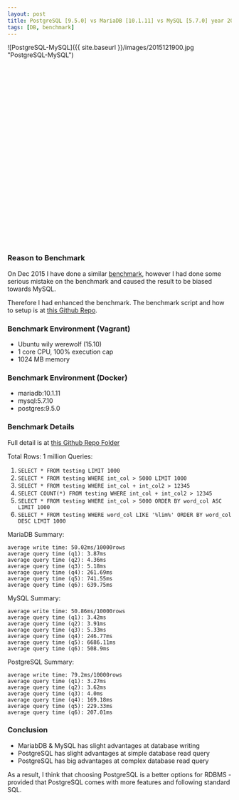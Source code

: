 ```yaml
---
layout: post
title: PostgreSQL [9.5.0] vs MariaDB [10.1.11] vs MySQL [5.7.0] year 2016
tags: [DB, benchmark]
---
```


![PostgreSQL-MySQL]({{ site.baseurl }}/images/2015121900.jpg "PostgreSQL-MySQL")

<script src="http://ajax.googleapis.com/ajax/libs/jquery/1.8.2/jquery.min.js">
</script>
<script src="http://code.highcharts.com/highcharts.js">
</script>
<script src="http://code.highcharts.com/modules/exporting.js">
</script>

<div id="container" style="min-width: 600px; height: 400px; margin: 0 auto">
</div>

<script type="text/javascript">

$(function () {
    $('#container').highcharts({
        chart: {
            type: 'bar'
        },
        title: {
            text: 'PostgreSQL 9.5.0 vs MariaDB 10.1.11 vs MySQL 5.7.0'
        },
        subtitle: {
            text: 'Source: <a href="https://nghenglim.github.io">nghenglim.github.io</a>'
        },
        xAxis: {
            categories: ['Write (10000 rows)', 'Read (Select)', 'READ (WHERE)', 'READ (WHERE A+B>C)', 'READ (COUNT WHERE A+B>C)', 'READ (WHERE ORDER)', 'READ (%wildcard% + ORDER)'],
            title: {
                text: null
            }
        },
        yAxis: {
            min: 0,
            title: {
                text: 'Time Taken (millisecond)',
                align: 'high'
            },
            labels: {
                overflow: 'justify'
            }
        },
        tooltip: {
            valueSuffix: ' millisecond'
        },
        plotOptions: {
            bar: {
                dataLabels: {
                    enabled: true
                }
            }
        },
        legend: {
            layout: 'vertical',
            align: 'right',
            verticalAlign: 'top',
            x: 0,
            y: 90,
            floating: true,
            borderWidth: 1,
            backgroundColor: ((Highcharts.theme && Highcharts.theme.legendBackgroundColor) || '#FFFFFF'),
            shadow: true
        },
        credits: {
            enabled: false
        },
        series: [{
            name: 'MariaDB',
            data: [50.02, 3.87, 4.36, 5.18, 261.69, 741.55, 639.75]
        }, {
            name: 'MySQL',
            data: [50.86, 3.42, 3.91, 5.33, 246.77, 6686.11, 508.9]
        }, {
            name: 'PostgreSQL',
            data: [79.2, 3.27, 3.62, 4, 169.18, 229.33, 207.01]
        }]
    });
});

</script>

### Reason to Benchmark
On Dec 2015 I have done a similar [benchmark](http://nghenglim.github.io/PostgreSQL-vs-MariaDB(MySQL)-2015/), however I had done some serious mistake on the benchmark and caused the result to be biased towards MySQL.

Therefore I had enhanced the benchmark. The benchmark script and how to setup is at [this Github Repo](https://github.com/nghenglim/database_benchmark).

### Benchmark Environment (Vagrant)
- Ubuntu wily werewolf (15.10)
- 1 core CPU, 100% execution cap
- 1024 MB memory

### Benchmark Environment (Docker)
- mariadb:10.1.11
- mysql:5.7.10
- postgres:9.5.0

### Benchmark Details
Full detail is at [this Github Repo Folder](https://github.com/nghenglim/database_benchmark/tree/master/Mariadb10.1.11-MySQL5.7.10-Postgres9.5.0)

Total Rows: 1 million
Queries:

1. `SELECT * FROM testing LIMIT 1000`
2. `SELECT * FROM testing WHERE int_col > 5000 LIMIT 1000`
3. `SELECT * FROM testing WHERE int_col + int_col2 > 12345`
4. `SELECT COUNT(*) FROM testing WHERE int_col + int_col2 > 12345`
5. `SELECT * FROM testing WHERE int_col > 5000 ORDER BY word_col ASC LIMIT 1000`
6. `SELECT * FROM testing WHERE word_col LIKE '%lim%' ORDER BY word_col DESC LIMIT 1000`

MariaDB Summary:

```
average write time: 50.02ms/10000rows
average query time (q1): 3.87ms
average query time (q2): 4.36ms
average query time (q3): 5.18ms
average query time (q4): 261.69ms
average query time (q5): 741.55ms
average query time (q6): 639.75ms
```

MySQL Summary:

```
average write time: 50.86ms/10000rows
average query time (q1): 3.42ms
average query time (q2): 3.91ms
average query time (q3): 5.33ms
average query time (q4): 246.77ms
average query time (q5): 6686.11ms
average query time (q6): 508.9ms
```

PostgreSQL Summary:

```
average write time: 79.2ms/10000rows
average query time (q1): 3.27ms
average query time (q2): 3.62ms
average query time (q3): 4.0ms
average query time (q4): 169.18ms
average query time (q5): 229.33ms
average query time (q6): 207.01ms
```

### Conclusion
- MariabDB & MySQL has slight advantages at database writing
- PostgreSQL has slight advantages at simple database read query
- PostgreSQL has big advantages at complex database read query

As a result, I think that choosing PostgreSQL is a better options for RDBMS - provided that PostgreSQL comes with more features and following standard SQL.

